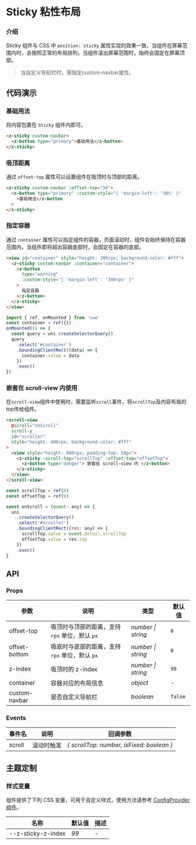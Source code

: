 # Sticky 粘性布局

### 介绍

Sticky 组件与 CSS 中 `position: sticky` 属性实现的效果一致，当组件在屏幕范围内时，会按照正常的布局排列，当组件滚出屏幕范围时，始终会固定在屏幕顶部。

> 当自定义导航栏时，需指定custom-navbar属性。

## 代码演示

### 基础用法

将内容包裹在 `Sticky` 组件内即可。

```html
<z-sticky custom-navbar>
  <z-button type="primary">基础用法</z-button>
</z-sticky>
```

### 吸顶距离

通过 `offset-top` 属性可以设置组件在吸顶时与顶部的距离。

```html
<z-sticky custom-navbar :offset-top="50">
  <z-button type="primary" :custom-style="{ 'margin-left': '30%' }"
    >基础用法</z-button
  >
</z-sticky>
```

### 指定容器

通过 `container` 属性可以指定组件的容器，页面滚动时，组件会始终保持在容器范围内，当组件即将超出容器底部时，会固定在容器的底部。

```html
<view id="container" style="height: 300rpx; background-color: #fff">
  <z-sticky custom-navbar :container="container">
    <z-button
      type="warning"
      :custom-style="{ 'margin-left': '300rpx' }"
    >
      指定容器
    </z-button>
  </z-sticky>
</view>
```

```js
import { ref, onMounted } from 'vue'
const container = ref({})
onMounted(() => {
  const query = uni.createSelectorQuery()
  query
    .select('#container')
    .boundingClientRect((data) => {
      container.value = data
    })
    .exec()
})
```

### 嵌套在 scroll-view 内使用

在`scroll-view`组件中使用时，需要监听`scroll`事件，将`scrollTop`及内容布局的top传给组件。

```html
<scroll-view
  @scroll="onScroll"
  scroll-y
  id="scroller"
  style="height: 400rpx; background-color: #fff"
>
  <view style="height: 800rpx; padding-top: 50px">
    <z-sticky :scroll-top="scrollTop" :offset-top="offsetTop">
      <z-button type="danger"> 嵌套在 scroll-view 内 </z-button>
    </z-sticky>
  </view>
</scroll-view>
```

```js
const scrollTop = ref(0)
const offsetTop = ref(0)

const onScroll = (event: any) => {
  uni
    .createSelectorQuery()
    .select('#scroller')
    .boundingClientRect((res: any) => {
      scrollTop.value = event.detail.scrollTop
      offsetTop.value = res.top
    })
    .exec()
}
```

## API

### Props

| 参数 | 说明 | 类型 | 默认值 |
| --- | --- | --- | --- |
| offset-top | 吸顶时与顶部的距离，支持 `rpx` 单位，默认 `px` | _number \| string_ | `0` |
| offset-bottom | 吸底时与底部的距离，支持 `rpx` 单位，默认 `px` | _number \| string_ | `0` |
| z-index | 吸顶时的 z-index | _number \| string_ | `99` |
| container | 容器对应的布局信息 | _object_ | - |
| custom-navbar | 是否自定义导航栏 | _boolean_ | `false` |

### Events

| 事件名 | 说明                 | 回调参数                                  |
| ------ | -------------------- | ----------------------------------------- |
| scroll | 滚动时触发           | _{ scrollTop: number, isFixed: boolean }_ |

## 主题定制

### 样式变量

组件提供了下列 CSS 变量，可用于自定义样式，使用方法请参考 [ConfigProvider 组件](/config-provider)。

| 名称                 | 默认值 | 描述 |
| -------------------- | ------ | ---- |
| --z-sticky-z-index | _99_   | -    |
